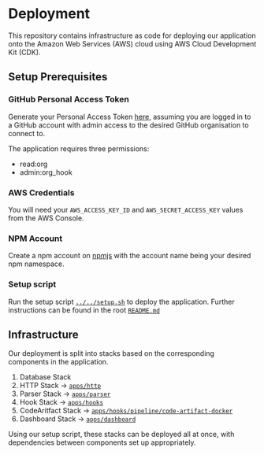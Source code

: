 # Deployment

This repository contains infrastructure as code for deploying our application onto the Amazon Web Services (AWS) cloud using AWS Cloud Development Kit (CDK).

## Setup Prerequisites

### GitHub Personal Access Token

Generate your Personal Access Token [here](https://github.com/settings/tokens/new), assuming you are logged in to a GitHub account with admin access to the desired GitHub organisation to connect to.

The application requires three permissions:

- read:org
- admin:org_hook

### AWS Credentials

You will need your `AWS_ACCESS_KEY_ID` and `AWS_SECRET_ACCESS_KEY` values from the AWS Console.

### NPM Account

Create a npm account on [npmjs](https://www.npmjs.com/) with the account name being your desired npm namespace.

### Setup script

Run the setup script [`../../setup.sh`](../../setup.sh) to deploy the application. Further instructions can be found in the root [`README.md`](../../README.md)

## Infrastructure

Our deployment is split into stacks based on the corresponding components in the application.

1. Database Stack
2. HTTP Stack -> [`apps/http`](../../apps/http)
3. Parser Stack -> [`apps/parser`](../../apps/parser)
4. Hook Stack -> [`apps/hooks`](../../apps/hooks)
5. CodeAritfact Stack -> [`apps/hooks/pipeline/code-artifact-docker`](../../apps/hooks/pipeline/code-artifact-docker)
6. Dashboard Stack -> [`apps/dashboard`](../../apps/dashboard)

Using our setup script, these stacks can be deployed all at once, with dependencies between components set up appropriately.
